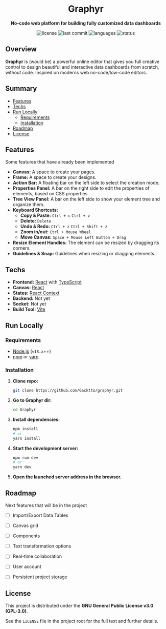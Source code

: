 <h1 align="center">Graphyr</h1>

<p align="center">
  <strong>No-code web platform for building fully customized data dashboards</strong>
</p>

<p align="center">
  <img src="https://img.shields.io/github/license/Gacktto/graphyr" alt="license">
  <img src="https://img.shields.io/github/last-commit/Gacktto/graphyr" alt="last commit">
  <img src="https://img.shields.io/github/languages/top/Gacktto/graphyr" alt="languages">
  <img src="https://img.shields.io/badge/status-developing-yellow" alt="status">
</p>

## Overview

**Graphyr** is (would be) a powerful online editor that gives you full creative control to design beautiful and interactive data dashboards from scratch, without code. Inspired on moderns web no-code/low-code editors.

## Summary

* [Features](#features)
* [Techs](#techs)
* [Run Locally](#run-locally)
  * [Requirements](#requirements)
  * [Installation](#installation)
* [Roadmap](#roadmap)
* [License](#license)


## Features

Some features that have already been implemented

* **Canvas:** A space to create your pages.
* **Frame:** A space to create your designs.
* **Action Bar:** A floating bar on the left side to select the creation mode.
* **Properties Panel:** A bar on the right side to edit the properties of elements, based on CSS properties.
* **Tree View Panel:** A bar on the left side to show your element tree and organize them.
* **Keyboard Shortcuts:**
  *  **Copy & Paste:** `Ctrl + c` `Ctrl + v`
  *  **Delete:** `Delete`
  *  **Undo & Redo:** `Ctrl + z` `Ctrl + Shift + z`
  *  **Zoom in/out:** `Ctrl + Mouse Wheel`
  *  **Move Canvas:** `Space + Mouse Left Button + Drag`
* **Resize Element Handles:** The element can be resized by dragging its corners.
* **Guidelines & Snap:** Guidelines when resizing or dragging elements.


## Techs

* **Frontend:** [React](https://reactjs.org/) with [TypeScript](https://www.typescriptlang.org/)
* **Canvas:** [React](https://reactjs.org/)
* **States:** [React Context](https://react.dev/reference/react/createContext)
* **Backend:** Not yet
* **Socket:** Not yet
* **Build Tool:** [Vite](https://vitejs.dev/)


## Run Locally

### Requirements

* [Node.js](https://nodejs.org/) (`v18.x`++)
* [npm](https://www.npmjs.com/) or [yarn](https://yarnpkg.com/)

### Installation

1.  **Clone repo:**
    ```sh
    git clone https://github.com/Gacktto/graphyr.git
    ```

2.  **Go to Graphyr dir:**
    ```sh
    cd Graphyr
    ```

3.  **Install dependencies:**
    ```sh
    npm install
    # or
    yarn install
    ```

5.  **Start the development server:**
    ```sh
    npm run dev
    # or
    yarn dev
    ```

6.  **Open the launched server address in the browser.**


## Roadmap

Next features that will be in the project

* [ ] Import/Export Data Tables
* [ ] Canvas grid
* [ ] Components
* [ ] Text transformation options
* [ ] Real-time collaboration
* [ ] User account
* [ ] Persistent project storage


## License

This project is distributed under the **GNU General Public License v3.0 (GPL-3.0)**.

See the `LICENSE` file in the project root for the full text and further details.
